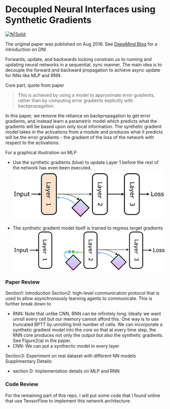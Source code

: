 # Decoupled Neural Interfaces using Synthetic Gradients
[![N|Solid](https://cldup.com/dTxpPi9lDf.thumb.png)](https://nodesource.com/products/nsolid)

The original paper was published on Aug 2016.
See [DeepMind Blog](https://deepmind.com/blog/decoupled-neural-networks-using-synthetic-gradients/) for a introduction on DNI

Forwards, update, and backwards locking constrain us to running and updating neural networks in a sequential, sync manner.
The main idea is to decouple the forward and backward propagation to achieve async update for NNs like MLP and RNN.

Core part, quote from paper

> This is achieved by using a model to approximate error gradients, rather 
> than by computing error gradients explicitly with backpropagation. 

In this paper, we remove the reliance on backpropagation to get error gradients, and instead learn a parametric model which predicts what the gradients will be based upon only local information. The synthetic gradient model takes in the activations from a module and produces what it predicts will be the error gradients - the gradient of the loss of the network with respect to the activations.

For a graphical illustration on MLP
* Use the synthetic gradients (blue) to update Layer 1 before the rest of the network has even been executed.
![N|Solid](https://github.com/XihuanZeng/DeepLearningLiteratures/blob/master/DNI/imgs/3-4.width-1500_m3lzisb.png?raw=true)

* The synthetic gradient model itself is trained to regress target gradients
![N|Solid](https://github.com/XihuanZeng/DeepLearningLiteratures/blob/master/DNI/imgs/3-5.width-1500_RuHwKed.png?raw=true)

### Paper Review
Section1: introduction
Section2: high-level communication protocol that is used to allow asynchronously learning agents to communicate. This is further break down to 
* RNN: Note that unlike CNN, RNN can be infinitely long. Ideally we want unroll every cell but our memory cannot afford this. One way is to use truncated BPTT by unrolling limit number of cells. We can incorporate a synthetic gradient model into the core so that at every time step, the RNN core produces not only the output but also the synthetic gradients. See Figure2(a) in the paper.
* CNN: We can put a synthectic model in every layer

Section3: Experiment on real dataset with different NN models
Supplimentary Details:
* section D: Implementation details on MLP and RNN


### Code Review
For the remaining part of this repo, I will put some code that I found online that use TensorFlow to implement this network architecture.



